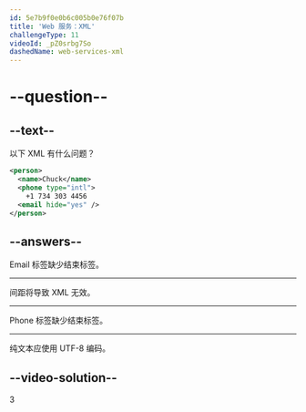 ```yaml
---
id: 5e7b9f0e0b6c005b0e76f07b
title: 'Web 服务：XML'
challengeType: 11
videoId: _pZ0srbg7So
dashedName: web-services-xml
---
```


# --question--

## --text--

以下 XML 有什么问题？

```xml
<person>
  <name>Chuck</name>
  <phone type="intl">
    +1 734 303 4456
  <email hide="yes" />
</person>
```

## --answers--

Email 标签缺少结束标签。

---

间距将导致 XML 无效。

---

Phone 标签缺少结束标签。

---

纯文本应使用 UTF-8 编码。

## --video-solution--

3

